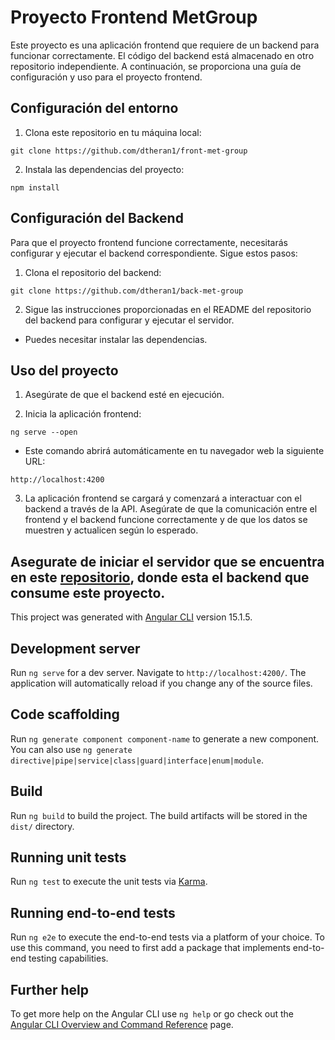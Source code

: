 # Proyecto Frontend MetGroup

Este proyecto es una aplicación frontend que requiere de un backend para funcionar correctamente. El código del backend está almacenado en otro repositorio independiente. A continuación, se proporciona una guía de configuración y uso para el proyecto frontend.

## Configuración del entorno

1. Clona este repositorio en tu máquina local:

```
git clone https://github.com/dtheran1/front-met-group
```

2. Instala las dependencias del proyecto:
```
npm install
```
## Configuración del Backend
Para que el proyecto frontend funcione correctamente, necesitarás configurar y ejecutar el backend correspondiente. Sigue estos pasos:

1. Clona el repositorio del backend:

```
git clone https://github.com/dtheran1/back-met-group
```

2. Sigue las instrucciones proporcionadas en el README del repositorio del backend para configurar y ejecutar el servidor.

* Puedes necesitar instalar las dependencias.

## Uso del proyecto
1. Asegúrate de que el backend esté en ejecución.

2. Inicia la aplicación frontend:

```
ng serve --open
```

* Este comando abrirá automáticamente en tu navegador web la siguiente URL:

```
http://localhost:4200
```

3. La aplicación frontend se cargará y comenzará a interactuar con el backend a través de la API. Asegúrate de que la comunicación entre el frontend y el backend funcione correctamente y de que los datos se muestren y actualicen según lo esperado.

## Asegurate de iniciar el servidor que se encuentra en este [repositorio](https://github.com/dtheran1/back-met-group), donde esta el backend que consume este proyecto.

This project was generated with [Angular CLI](https://github.com/angular/angular-cli) version 15.1.5.

## Development server

Run `ng serve` for a dev server. Navigate to `http://localhost:4200/`. The application will automatically reload if you change any of the source files.

## Code scaffolding

Run `ng generate component component-name` to generate a new component. You can also use `ng generate directive|pipe|service|class|guard|interface|enum|module`.

## Build

Run `ng build` to build the project. The build artifacts will be stored in the `dist/` directory.

## Running unit tests

Run `ng test` to execute the unit tests via [Karma](https://karma-runner.github.io).

## Running end-to-end tests

Run `ng e2e` to execute the end-to-end tests via a platform of your choice. To use this command, you need to first add a package that implements end-to-end testing capabilities.

## Further help

To get more help on the Angular CLI use `ng help` or go check out the [Angular CLI Overview and Command Reference](https://angular.io/cli) page.
